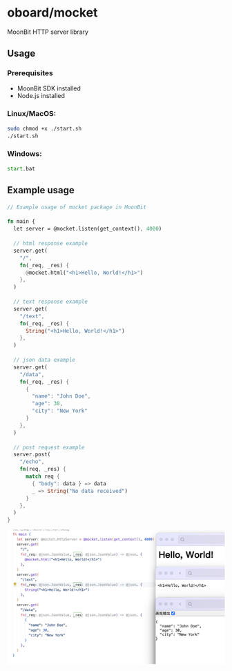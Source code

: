 # oboard/mocket

MoonBit HTTP server library

## Usage

### Prerequisites
- MoonBit SDK installed
- Node.js installed

### Linux/MacOS:
```bash
sudo chmod +x ./start.sh
./start.sh
```

### Windows:
```bat
start.bat
```

## Example usage
```rust
// Example usage of mocket package in MoonBit

fn main {
  let server = @mocket.listen(get_context(), 4000)

  // html response example
  server.get(
    "/",
    fn(_req, _res) {
      @mocket.html("<h1>Hello, World!</h1>")
    },
  )

  // text response example
  server.get(
    "/text",
    fn(_req, _res) {
      String("<h1>Hello, World!</h1>")
    },
  )

  // json data example
  server.get(
    "/data",
    fn(_req, _res) {
      {
        "name": "John Doe",
        "age": 30,
        "city": "New York"
      }
    },
  )

  // post request example
  server.post(
    "/echo",
    fn(req, _res) {
      match req {
        { "body": data } => data
        _ => String("No data received")
      }
    },
  )
}
```

![screenshots](screenshots/1.png)